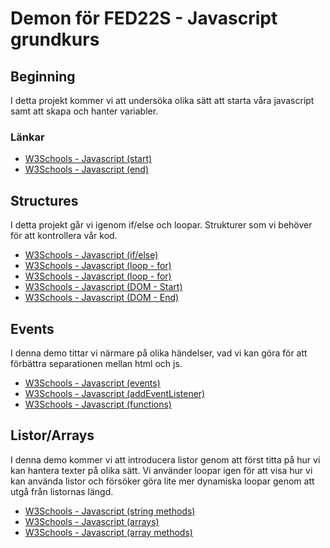 # Demon för FED22S - Javascript grundkurs

## Beginning

I detta projekt kommer vi att undersöka olika sätt att starta våra javascript samt att skapa och hanter variabler.

### Länkar

- [W3Schools - Javascript (start)](https://www.w3schools.com/js/js_output.asp)
- [W3Schools - Javascript (end)](https://www.w3schools.com/js/js_datatypes.asp)

## Structures

I detta projekt går vi igenom if/else och loopar. Strukturer som vi behöver för att kontrollera vår kod.

- [W3Schools - Javascript (if/else)](https://www.w3schools.com/js/js_if_else.asp)
- [W3Schools - Javascript (loop - for)](https://www.w3schools.com/js/js_loop_for.asp)
- [W3Schools - Javascript (loop - for)](https://www.w3schools.com/js/js_loop_while.asp)
- [W3Schools - Javascript (DOM - Start)](https://www.w3schools.com/js/js_htmldom.asp)
- [W3Schools - Javascript (DOM - End)](https://www.w3schools.com/js/js_htmldom_methods.asp)

## Events

I denna demo tittar vi närmare på olika händelser, vad vi kan göra för att förbättra separationen mellan html och js.

- [W3Schools - Javascript (events)](https://www.w3schools.com/js/js_events.asp)
- [W3Schools - Javascript (addEventListener)](https://www.w3schools.com/jsref/met_document_addeventlistener.asp)
- [W3Schools - Javascript (functions)](https://www.w3schools.com/js/js_functions.asp)

## Listor/Arrays

I denna demo kommer vi att introducera listor genom att först titta på hur vi kan hantera texter på olika sätt. Vi använder loopar igen för att visa hur vi kan använda listor och försöker göra lite mer dynamiska loopar genom att utgå från listornas längd.

- [W3Schools - Javascript (string methods)](https://www.w3schools.com/js/js_string_methods.asp)
- [W3Schools - Javascript (arrays)](https://www.w3schools.com/js/js_arrays.asp)
- [W3Schools - Javascript (array methods)](https://www.w3schools.com/js/js_array_methods.asp)
